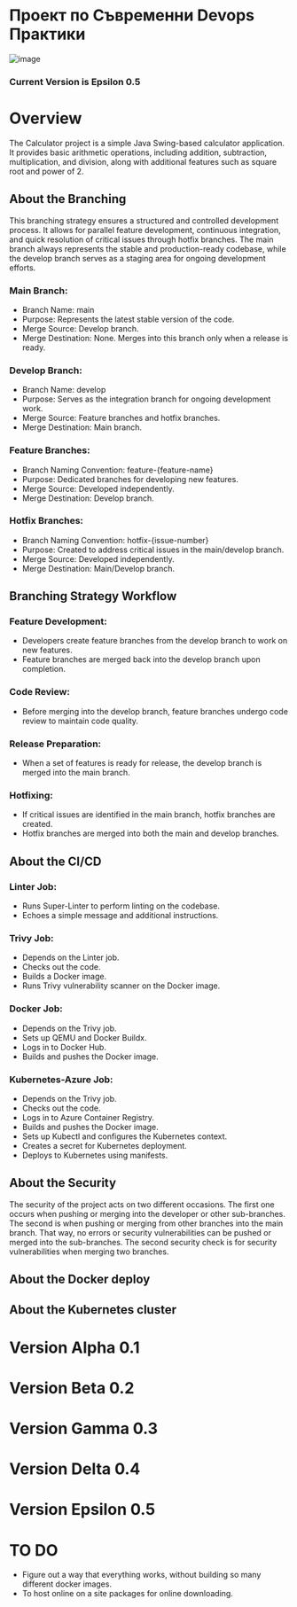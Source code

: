 # Проект по Съвременни Devops Практики
![image](https://github.com/dragontwiz/pro_lexyan/assets/92438692/27a9ad87-ba14-4e33-b16b-6b37a6cf04aa)
### Current Version is Epsilon 0.5 
# Overview
The Calculator project is a simple Java Swing-based calculator application. It provides basic arithmetic operations, including addition, subtraction, multiplication, and division, along with additional features such as square root and power of 2.
## About the Branching
This branching strategy ensures a structured and controlled development process. It allows for parallel feature development, continuous integration, and quick resolution of critical issues through hotfix branches. The main branch always represents the stable and production-ready codebase, while the develop branch serves as a staging area for ongoing development efforts.
### Main Branch:

- Branch Name: main
- Purpose: Represents the latest stable version of the code.
- Merge Source: Develop branch.
- Merge Destination: None. Merges into this branch only when a release is ready.
### Develop Branch:

- Branch Name: develop
- Purpose: Serves as the integration branch for ongoing development work.
- Merge Source: Feature branches and hotfix branches.
- Merge Destination: Main branch.
### Feature Branches:

- Branch Naming Convention: feature-{feature-name}
- Purpose: Dedicated branches for developing new features.
- Merge Source: Developed independently.
- Merge Destination: Develop branch.
### Hotfix Branches:

- Branch Naming Convention: hotfix-{issue-number}
- Purpose: Created to address critical issues in the main/develop branch.
- Merge Source: Developed independently.
- Merge Destination: Main/Develop branch.

## Branching Strategy Workflow
### Feature Development:

- Developers create feature branches from the develop branch to work on new features.
- Feature branches are merged back into the develop branch upon completion.
### Code Review:

- Before merging into the develop branch, feature branches undergo code review to maintain code quality.
### Release Preparation:

- When a set of features is ready for release, the develop branch is merged into the main branch.
### Hotfixing:

- If critical issues are identified in the main branch, hotfix branches are created.
- Hotfix branches are merged into both the main and develop branches.

## About the CI/CD
### Linter Job:

- Runs Super-Linter to perform linting on the codebase.
- Echoes a simple message and additional instructions.
### Trivy Job:

- Depends on the Linter job.
- Checks out the code.
- Builds a Docker image.
- Runs Trivy vulnerability scanner on the Docker image.
### Docker Job:

- Depends on the Trivy job.
- Sets up QEMU and Docker Buildx.
- Logs in to Docker Hub.
- Builds and pushes the Docker image.
### Kubernetes-Azure Job:

- Depends on the Trivy job.
- Checks out the code.
- Logs in to Azure Container Registry.
- Builds and pushes the Docker image.
- Sets up Kubectl and configures the Kubernetes context.
- Creates a secret for Kubernetes deployment.
- Deploys to Kubernetes using manifests.

## About the Security
 The security of the project acts on two different occasions. The first one occurs when pushing or merging into the developer or other sub-branches. The second is when pushing or merging from other branches into the main branch. That way, no errors or security vulnerabilities can be pushed or merged into the sub-branches. The second security check is for security vulnerabilities when merging two branches.

## About the Docker deploy

## About the Kubernetes cluster
# Version Alpha 0.1

# Version Beta 0.2

# Version Gamma 0.3

# Version Delta 0.4

# Version Epsilon 0.5

# TO DO
- Figure out a way that everything works, without building so many different docker images.
- To host online on a site packages for online downloading.

